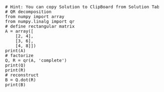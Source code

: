<pre class="file" data-target="clipboard">
# Hint: You can copy Solution to ClipBoard from Solution Tab
# QR decomposition
from numpy import array
from numpy.linalg import qr
# define rectangular matrix
A = array([
	[2, 4],
	[3, 6],
	[4, 8]])
print(A)
# factorize
Q, R = qr(A, 'complete')
print(Q)
print(R)
# reconstruct
B = Q.dot(R)
print(B)

</pre>
